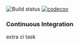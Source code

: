 ![Build status](https://travis-ci.org/yarikzgurovskiy/Continuous-Integration.svg?branch=master)
[![codecov](https://codecov.io/gh/yarikzgurovskiy/Continuous-Integration/branch/master/graph/badge.svg)](https://codecov.io/gh/yarikzgurovskiy/Continuous-Integration)


### Continuous Integration
extra ci task
